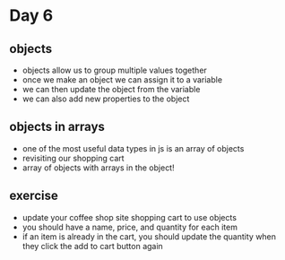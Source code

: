 # Day 6

## objects

- objects allow us to group multiple values together
- once we make an object we can assign it to a variable
- we can then update the object from the variable
- we can also add new properties to the object

## objects in arrays

- one of the most useful data types in js is an array of objects
- revisiting our shopping cart
- array of objects with arrays in the object!

## exercise

- update your coffee shop site shopping cart to use objects
- you should have a name, price, and quantity for each item
- if an item is already in the cart, you should update the quantity when they click the add to cart button again